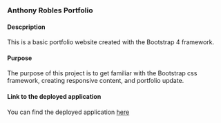 <h3><b>Anthony Robles Portfolio</b></h3>

<h4><b>Descpription</b></h4>

This is a basic portfolio website created with the Bootstrap 4 framework.

<h4><b>Purpose</b></h4>

The purpose of this project is to get familiar with the Bootstrap css framework, creating responsive content, and portfolio update.

<h4><b>Link to the deployed application</b></h4>

You can find the deployed application <a href="https://arobl034.github.io/main-portfolio.github.io/" target="_blank">here</a>